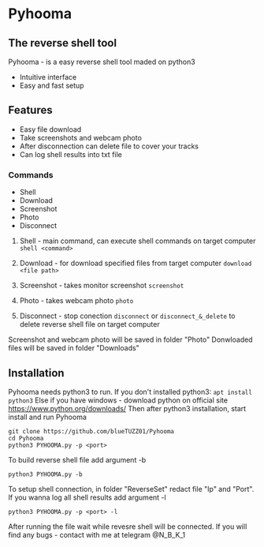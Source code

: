 # Pyhooma
## The reverse shell tool

Pyhooma - is a easy reverse shell tool maded on python3

- Intuitive interface
- Easy and fast setup

## Features

- Easy file download
- Take screenshots and webcam photo
- After disconnection can delete file to cover your tracks
- Can log shell results into txt file


### Commands
- Shell
- Download
- Screenshot
- Photo
- Disconnect
1. Shell - main command, can execute shell commands on target computer
```shell <command> ``` 

2. Download - for download specified files from target computer
```download <file path>```

3. Screenshot - takes monitor screenshot
```screenshot```

4. Photo - takes webcam photo
```photo```

5. Disconnect - stop conection
```disconnect```
      or
```disconnect_&_delete```
to delete reverse shell file on target computer

Screenshot and webcam photo will be saved in folder "Photo"
Donwloaded files will be saved in folder "Downloads"

## Installation
Pyhooma needs python3 to run.
If you don't installed python3:
```apt install python3```
Else if you have windows - download python on official site 
https://www.python.org/downloads/
Then after python3 installation, start install and run Pyhooma
```
git clone https://github.com/blueTUZZ01/Pyhooma
cd Pyhooma
python3 PYHOOMA.py -p <port>
```
To build reverse shell file add argument -b
```
python3 PYHOOMA.py -b
```
To setup shell connection, in folder "ReverseSet" redact file "Ip" and "Port".
If you wanna log all shell results add argument -l
```
python3 PYHOOMA.py -p <port> -l
```
After running the file wait while revesre shell will be connected.
If you will find any bugs - contact with me at telegram
@N_B_K_1
